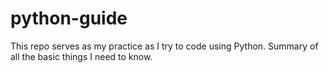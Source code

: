 # python-guide
This repo serves as my practice as I try to code using Python.
Summary of all the basic things I need to know.
